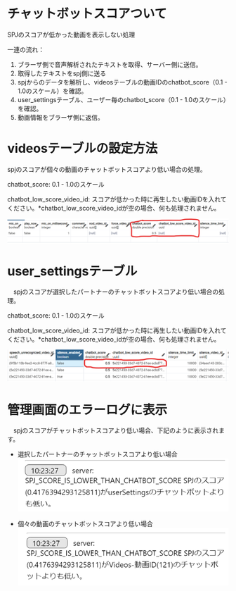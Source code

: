 # チャットボットスコアついて
SPJのスコアが低かった動画を表示しない処理

一連の流れ：

1. ブラーザ側で音声解析されたテキストを取得、サーバー側に送信。
2. 取得したテキストをspj側に送る
3. spjからのデータを解析し、videosテーブルの動画IDのchatbot_score（0.1 - 1.0のスケール）を確認。
4. user_settingsテーブル、ユーザー毎のchatbot_score（0.1 - 1.0のスケール）を確認。
5. 動画情報をブラーザ側に返信。

# videosテーブルの設定方法
  spjのスコアが個々の動画のチャットボットスコアより低い場合の処理。

  chatbot_score: 0.1 - 1.0のスケール

  chatbot_low_score_video_id: スコアが低かった時に再生したい動画IDを入れてください。*chatbot_low_score_video_idが空の場合、何も処理されません。

  ![](./images/chatbotScore/chatbotScorePart3.png)


# user_settingsテーブル
　spjのスコアが選択したパートナーのチャットボットスコアより低い場合の処理。

  chatbot_score: 0.1 - 1.0のスケール

  chatbot_low_score_video_id: スコアが低かった時に再生したい動画IDを入れてください。*chatbot_low_score_video_idが空の場合、何も処理されません。

  ![](./images/chatbotScore/chatbotScorePart4.png)

# 管理画面のエラーログに表示
　spjのスコアがチャットボットスコアより低い場合、下記のように表示されます。

* 選択したパートナーのチャットボットスコアより低い場合
![](./images/chatbotScore/chatbotScorePart2.png)

* 個々の動画のチャットボットスコアより低い場合
![](./images/chatbotScore/chatbotScorePart1.png)